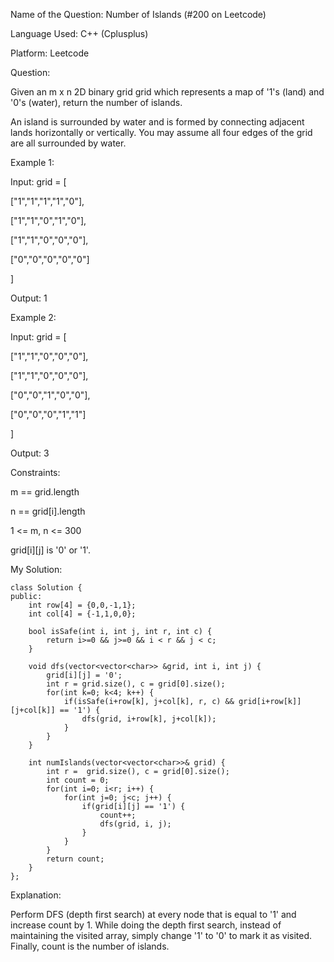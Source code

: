 Name of the Question: Number of Islands (#200 on Leetcode)

Language Used: C++ (Cplusplus)

Platform: Leetcode


Question:

Given an m x n 2D binary grid grid which represents a map of '1's (land) and '0's (water), return the number of islands.

An island is surrounded by water and is formed by connecting adjacent lands horizontally or vertically. You may assume all four edges of the grid are all surrounded by water. 


Example 1:

Input: grid = [

  ["1","1","1","1","0"],
  
  ["1","1","0","1","0"],
  
  ["1","1","0","0","0"],
  
  ["0","0","0","0","0"]
  
]

Output: 1

Example 2:

Input: grid = [

  ["1","1","0","0","0"],
  
  ["1","1","0","0","0"],
  
  ["0","0","1","0","0"],
  
  ["0","0","0","1","1"]
  
]

Output: 3
 

Constraints:

m == grid.length

n == grid[i].length

1 <= m, n <= 300

grid[i][j] is '0' or '1'.


My Solution:

```
class Solution {
public:
    int row[4] = {0,0,-1,1};
    int col[4] = {-1,1,0,0};
    
    bool isSafe(int i, int j, int r, int c) {
        return i>=0 && j>=0 && i < r && j < c;
    }
    
    void dfs(vector<vector<char>> &grid, int i, int j) {
        grid[i][j] = '0';
        int r = grid.size(), c = grid[0].size();
        for(int k=0; k<4; k++) {
            if(isSafe(i+row[k], j+col[k], r, c) && grid[i+row[k]][j+col[k]] == '1') {
                dfs(grid, i+row[k], j+col[k]);
            }
        }
    }
    
    int numIslands(vector<vector<char>>& grid) {
        int r =  grid.size(), c = grid[0].size();
        int count = 0;
        for(int i=0; i<r; i++) {
            for(int j=0; j<c; j++) {
                if(grid[i][j] == '1') {
                    count++;
                    dfs(grid, i, j);
                }
            }
        }
        return count;
    }
};
```


Explanation:

Perform DFS (depth first search) at every node that is equal to '1' and increase count by 1. While doing the depth first search, instead of maintaining the visited array, simply change '1' to '0' to mark it as visited. Finally, count is the number of islands.
